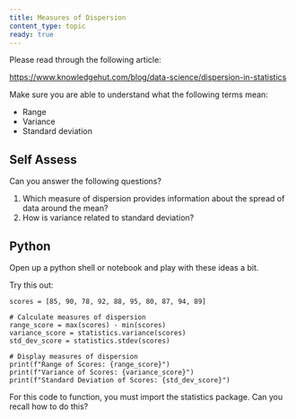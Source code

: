 ```yaml
---
title: Measures of Dispersion
content_type: topic
ready: true
---
```


Please read through the following article:

https://www.knowledgehut.com/blog/data-science/dispersion-in-statistics

Make sure you are able to understand what the following terms mean:

- Range
- Variance 
- Standard deviation

## Self Assess

Can you answer the following questions?

1. Which measure of dispersion provides information about the spread of data around the mean?
2. How is variance related to standard deviation?

## Python

Open up a python shell or notebook and play with these ideas a bit.

Try this out:

```
scores = [85, 90, 78, 92, 88, 95, 80, 87, 94, 89]

# Calculate measures of dispersion
range_score = max(scores) - min(scores)
variance_score = statistics.variance(scores)
std_dev_score = statistics.stdev(scores)

# Display measures of dispersion
print(f"Range of Scores: {range_score}")
print(f"Variance of Scores: {variance_score}")
print(f"Standard Deviation of Scores: {std_dev_score}")
```

For this code to function, you must import the statistics package. 
Can you recall how to do this?





